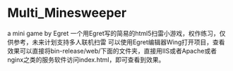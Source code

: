 # Multi_Minesweeper
a mini game by Egret
一个用Egret写的简易的html5扫雷小游戏，权作练习，仅供参考，未来计划支持多人联机扫雷
可以使用Egret编辑器Wing打开项目，查看效果可以直接将bin-release/web/下面的文件夹，直接用IIS或者Apache或者nginx之类的服务软件访问index.html，即可查看到效果。
